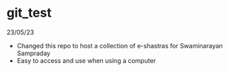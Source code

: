 # git_test
23/05/23
  - Changed this repo to host a collection of e-shastras for Swaminarayan Sampraday 
  - Easy to access and use when using a computer
